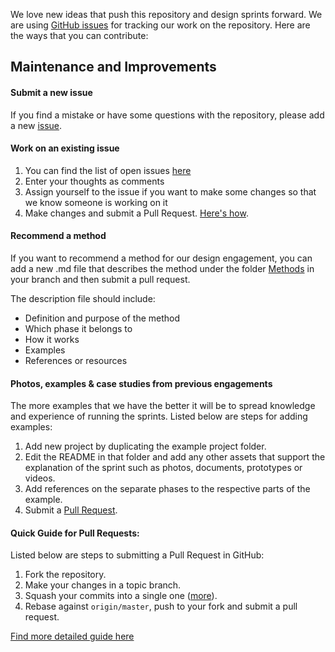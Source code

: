 We love new ideas that push this repository and design sprints forward. We are using [GitHub issues](https://github.com/axisgroup/design-process/issues/) 
for tracking our work on the repository. Here are the ways that you can contribute:

## Maintenance and Improvements

#### Submit a new issue

If you find a mistake or have some questions with the repository, please add a new [issue](https://github.com/axisgroup/design-process/issues/new).

#### Work on an existing issue

1. You can find the list of open issues [here](https://github.com/axisgroup/design-process/issues) 
2. Enter your thoughts as comments  
3. Assign yourself to the issue if you want to make some changes so that we know someone is working on it
4. Make changes and submit a Pull Request. [Here's how](#quick-guide-for-pull-requests).

#### Recommend a method

If you want to recommend a method for our design engagement, you can add a new .md file that describes the method under the folder [Methods](https://github.com/axisgroup/design-process/Methods) in your branch and then submit a pull request. 

The description file should include:
* Definition and purpose of the method
* Which phase it belongs to
* How it works
* Examples
* References or resources

#### Photos, examples & case studies from previous engagements

The more examples that we have the better it will be to spread knowledge and experience of running the sprints. 
Listed below are steps for adding examples:

1. Add new project by duplicating the example project folder.
2. Edit the README in that folder and add any other assets that support the explanation of the sprint such as photos, documents, prototypes or videos.
3. Add references on the separate phases to the respective parts of the example.
4. Submit a [Pull Request](#quick-guide-to-submitting-a-pull-request-in-github).


#### Quick Guide for Pull Requests:
Listed below are steps to submitting a Pull Request in GitHub:

1. Fork the repository.
2. Make your changes in a topic branch.
3. Squash your commits into a single one ([more](http://gitready.com/advanced/2009/02/10/squashing-commits-with-rebase.html)).
4. Rebase against `origin/master`, push to your fork and submit a pull request.

[Find more detailed guide here](https://guides.github.com/activities/hello-world/)
